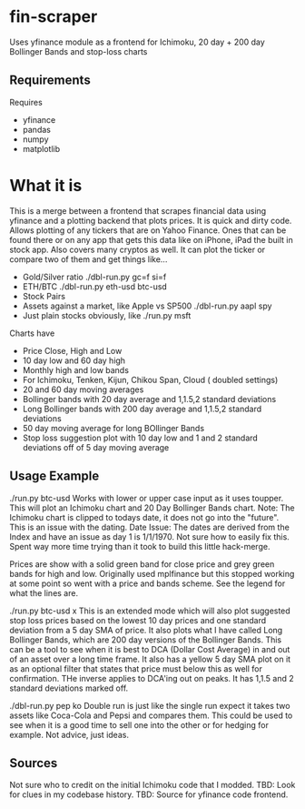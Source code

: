 # fin-scraper
Uses yfinance module as a frontend for Ichimoku, 20 day + 200 day Bollinger Bands and stop-loss charts
## Requirements
Requires
* yfinance
*  pandas
*  numpy
*  matplotlib

# What it is
This is a merge between a frontend that scrapes financial data using yfinance and a plotting backend that plots prices. It is quick and dirty code. Allows plotting of any tickers that are on Yahoo Finance. Ones that can be found there or on any app that gets this data like on iPhone, iPad the built in stock app. Also covers many cryptos as well. It can plot the ticker or compare two of them and get things like...
* Gold/Silver ratio ./dbl-run.py gc=f si=f
* ETH/BTC  ./dbl-run.py eth-usd btc-usd
* Stock Pairs
* Assets against a market, like Apple vs SP500    ./dbl-run.py aapl spy
* Just plain stocks obviously, like     ./run.py msft

Charts have
* Price Close, High and Low
* 10 day low and 60 day high
* Monthly high and low bands
* For Ichimoku, Tenken, Kijun, Chikou Span, Cloud ( doubled settings)
* 20 and 60 day moving averages
* Bollinger bands with 20 day average and 1,1.5,2 standard deviations
* Long Bollinger bands with 200 day average and 1,1.5,2 standard deviations
* 50 day moving average for long BOllinger Bands
* Stop loss suggestion plot with 10 day low and 1 and 2 standard deviations off of 5 day moving average

## Usage Example
./run.py btc-usd
Works with lower or upper case input as it uses toupper.
This will plot an Ichimoku chart and 20 Day Bollinger Bands chart.
Note: The Ichimoku chart is clipped to todays date, it does not go into the "future". This is an issue with the dating.
Date Issue: The dates are derived from the Index and have an issue as day 1 is 1/1/1970. Not sure how to easily fix this. Spent way more time trying than it took to build this little hack-merge.

Prices are show with a solid green band for close price and grey green bands for high and low. Originally used mplfinance but this stopped working at some point so went with a price and bands scheme. See the legend for what the lines are.

./run.py btc-usd x
This is an extended mode which will also plot suggested stop loss prices based on the lowest 10 day prices and one standard deviation from a 5 day SMA of price.
It also plots what I have called Long Bollinger Bands, which are 200 day versions of the Bollinger Bands. This can be a tool to see when it is best to DCA (Dollar Cost Average) in and out of an asset over a long time frame. It also has a yellow 5 day SMA plot on it as an optional filter that states that price must below this as well for confirmation. THe inverse applies to DCA'ing out on peaks. It has 1,1.5 and 2 standard deviations marked off.

./dbl-run.py pep ko
Double run is just like the single run expect it takes two assets like Coca-Cola and Pepsi and compares them. This could be used to see when it is a good time to sell one into the other or for hedging for example. Not advice, just ideas.

## Sources
Not sure who to credit on the initial Ichimoku code that I modded. TBD: Look for clues in my codebase history.
TBD: Source for yfinance code frontend.
